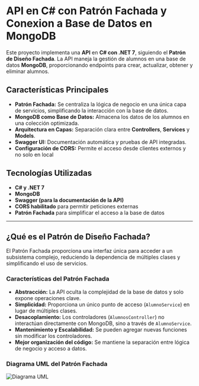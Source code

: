 # API en C# con Patrón Fachada y Conexion a Base de Datos en MongoDB

Este proyecto implementa una **API** en **C# con .NET 7**, siguiendo el **Patrón de Diseño Fachada**. La API maneja la gestión de alumnos en una base de datos **MongoDB**, proporcionando endpoints para crear, actualizar, obtener y eliminar alumnos.

## Características Principales
- **Patrón Fachada:** Se centraliza la lógica de negocio en una única capa de servicios, simplificando la interacción con la base de datos.
- **MongoDB como Base de Datos:** Almacena los datos de los alumnos en una colección optimizada.
- **Arquitectura en Capas:** Separación clara entre **Controllers**, **Services** y **Models**.
- **Swagger UI:** Documentación automática y pruebas de API integradas.
- **Configuración de CORS:** Permite el acceso desde clientes externos y no solo en local

## Tecnologías Utilizadas
- **C# y .NET 7**  
- **MongoDB**  
- **Swagger (para la documentación de la API)**  
- **CORS habilitado** para permitir peticiones externas  
- **Patrón Fachada** para simplificar el acceso a la base de datos  

---

## **¿Qué es el Patrón de Diseño Fachada?**
El Patrón Fachada proporciona una interfaz única para acceder a un subsistema complejo, reduciendo la dependencia de múltiples clases y simplificando el uso de servicios.

### **Características del Patrón Fachada**
- **Abstracción:** La API oculta la complejidad de la base de datos y solo expone operaciones clave.  
- **Simplicidad:** Proporciona un único punto de acceso (`AlumnoService`) en lugar de múltiples clases.  
- **Desacoplamiento:** Los controladores (`AlumnosController`) no interactúan directamente con MongoDB, sino a través de `AlumnoService`.  
- **Mantenimiento y Escalabilidad:** Se pueden agregar nuevas funciones sin modificar los controladores.  
- **Mejor organización del código:** Se mantiene la separación entre lógica de negocio y acceso a datos.  

### **Diagrama UML del Patrón Fachada**
![Diagrama UML]()


